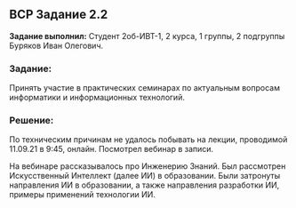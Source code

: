 ## ВСР Задание 2.2

**Задание выполнил:** Студент 2об-ИВТ-1, 2 курса, 1 группы, 2 подгруппы Буряков Иван Олегович.

### Задание: 

Принять участие в практических семинарах по актуальным вопросам информатики и информационных технологий.

### Решение:

По техническим причинам не удалось побывать на лекции, проводимой 11.09.21 в 9:45, онлайн. Посмотрел вебинар в записи.

На вебинаре рассказывалось про Инженерию Знаний. Был рассмотрен Искусственный Интеллект (далее ИИ) в образовании. Были затронуты направления ИИ в образовании, а также направления разработки ИИ, примеры применений технологии ИИ.
